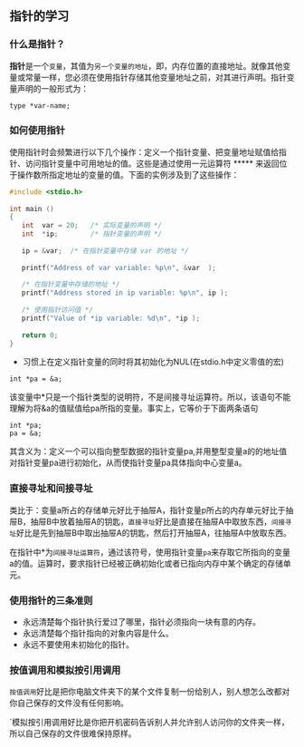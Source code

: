 ## 指针的学习

### 什么是指针？

**指针**是一个`变量`，其值为`另一个变量的地址`，即，内存位置的直接地址。就像其他变量或常量一样，您必须在使用指针存储其他变量地址之前，对其进行声明。指针变量声明的一般形式为：

```tex
type *var-name;
```

### 如何使用指针

使用指针时会频繁进行以下几个操作：定义一个指针变量、把变量地址赋值给指针、访问指针变量中可用地址的值。这些是通过使用一元运算符 ***** 来返回位于操作数所指定地址的变量的值。下面的实例涉及到了这些操作：

```c
#include <stdio.h>
 
int main ()
{
   int  var = 20;   /* 实际变量的声明 */
   int  *ip;        /* 指针变量的声明 */
 
   ip = &var;  /* 在指针变量中存储 var 的地址 */
 
   printf("Address of var variable: %p\n", &var  );
 
   /* 在指针变量中存储的地址 */
   printf("Address stored in ip variable: %p\n", ip );
 
   /* 使用指针访问值 */
   printf("Value of *ip variable: %d\n", *ip );
 
   return 0;
}
```

* 习惯上在定义指针变量的同时将其初始化为NUL(在stdio.h中定义零值的宏)
```$xslt
int *pa = &a;
```
该变量中*只是一个指针类型的说明符，不是间接寻址运算符。所以，该语句不能理解为将&a的值赋值给pa所指的变量。事实上，它等价于下面两条语句
```$xslt
int *pa;
pa = &a;
```
其含义为：定义一个可以指向整型数据的指针变量pa,并用整型变量a的的地址值对指针变量pa进行初始化，从而使指针变量pa具体指向中心变量a。

### 直接寻址和间接寻址

类比于：变量a所占的存储单元好比于抽屉A，指针变量p所占的内存单元好比于抽屉B，抽屉B中放着抽屉A的钥匙，`直接寻址`好比是直接在抽屉A中取放东西，`间接寻址`好比是先到抽屉B中取出抽屉A的钥匙，然后打开抽屉A，往抽屉A中放取东西。

在指针中*为`间接寻址运算符`，通过该符号，使用指针变量`pa`来存取它所指向的变量a的值。运算时，要求指针已经被正确初始化或者已指向内存中某个确定的存储单元。



### 使用指针的三条准则

* 永远清楚每个指针执行爱过了哪里，指针必须指向一块有意的内存。
* 永远清楚每个指针指向的对象内容是什么。
* 永远不要使用未初始化的指针。



### 按值调用和模拟按引用调用

`按值调用`好比是把你电脑文件夹下的某个文件复制一份给别人，别人想怎么改都对你自己保存的文件没有任何影响。

`模拟按引用调用好比是你把开机密码告诉别人并允许别人访问你的文件夹一样，所以自己保存的文件很难保持原样。
